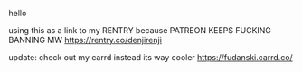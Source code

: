 hello

using this as a link to my RENTRY because PATREON KEEPS FUCKING BANNING MW
https://rentry.co/denjirenji

update: check out my carrd instead its way cooler
https://fudanski.carrd.co/
